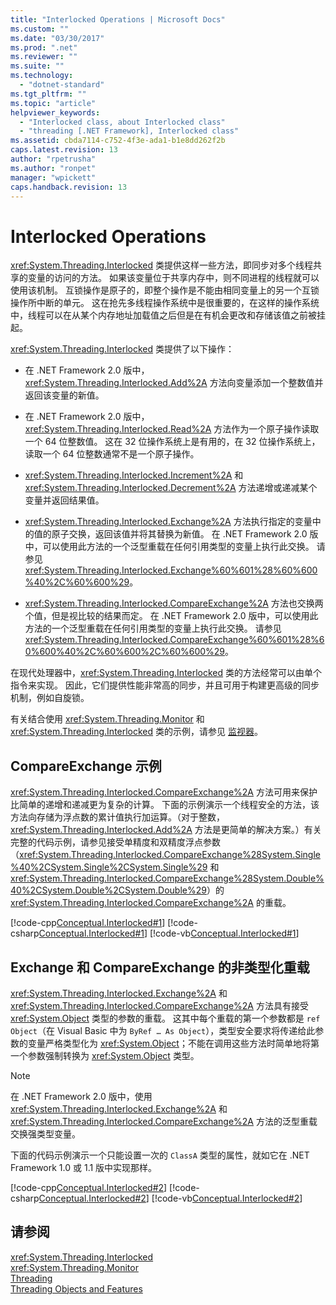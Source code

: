```yaml
---
title: "Interlocked Operations | Microsoft Docs"
ms.custom: ""
ms.date: "03/30/2017"
ms.prod: ".net"
ms.reviewer: ""
ms.suite: ""
ms.technology: 
  - "dotnet-standard"
ms.tgt_pltfrm: ""
ms.topic: "article"
helpviewer_keywords: 
  - "Interlocked class, about Interlocked class"
  - "threading [.NET Framework], Interlocked class"
ms.assetid: cbda7114-c752-4f3e-ada1-b1e8dd262f2b
caps.latest.revision: 13
author: "rpetrusha"
ms.author: "ronpet"
manager: "wpickett"
caps.handback.revision: 13
---
```

# Interlocked Operations
<xref:System.Threading.Interlocked> 类提供这样一些方法，即同步对多个线程共享的变量的访问的方法。  如果该变量位于共享内存中，则不同进程的线程就可以使用该机制。  互锁操作是原子的，即整个操作是不能由相同变量上的另一个互锁操作所中断的单元。  这在抢先多线程操作系统中是很重要的，在这样的操作系统中，线程可以在从某个内存地址加载值之后但是在有机会更改和存储该值之前被挂起。  
  
 <xref:System.Threading.Interlocked> 类提供了以下操作：  
  
-   在 .NET Framework 2.0 版中，<xref:System.Threading.Interlocked.Add%2A> 方法向变量添加一个整数值并返回该变量的新值。  
  
-   在 .NET Framework 2.0 版中，<xref:System.Threading.Interlocked.Read%2A> 方法作为一个原子操作读取一个 64 位整数值。  这在 32 位操作系统上是有用的，在 32 位操作系统上，读取一个 64 位整数通常不是一个原子操作。  
  
-   <xref:System.Threading.Interlocked.Increment%2A> 和 <xref:System.Threading.Interlocked.Decrement%2A> 方法递增或递减某个变量并返回结果值。  
  
-   <xref:System.Threading.Interlocked.Exchange%2A> 方法执行指定的变量中的值的原子交换，返回该值并将其替换为新值。  在 .NET Framework 2.0 版中，可以使用此方法的一个泛型重载在任何引用类型的变量上执行此交换。  请参见<xref:System.Threading.Interlocked.Exchange%60%601%28%60%600%40%2C%60%600%29>。  
  
-   <xref:System.Threading.Interlocked.CompareExchange%2A> 方法也交换两个值，但是视比较的结果而定。  在 .NET Framework 2.0 版中，可以使用此方法的一个泛型重载在任何引用类型的变量上执行此交换。  请参见<xref:System.Threading.Interlocked.CompareExchange%60%601%28%60%600%40%2C%60%600%2C%60%600%29>。  
  
 在现代处理器中，<xref:System.Threading.Interlocked> 类的方法经常可以由单个指令来实现。  因此，它们提供性能非常高的同步，并且可用于构建更高级的同步机制，例如自旋锁。  
  
 有关结合使用 <xref:System.Threading.Monitor> 和 <xref:System.Threading.Interlocked> 类的示例，请参见 [监视器](../Topic/Monitors.md)。  
  
## CompareExchange 示例  
 <xref:System.Threading.Interlocked.CompareExchange%2A> 方法可用来保护比简单的递增和递减更为复杂的计算。  下面的示例演示一个线程安全的方法，该方法向存储为浮点数的累计值执行加运算。（对于整数，<xref:System.Threading.Interlocked.Add%2A> 方法是更简单的解决方案。）有关完整的代码示例，请参见接受单精度和双精度浮点参数（<xref:System.Threading.Interlocked.CompareExchange%28System.Single%40%2CSystem.Single%2CSystem.Single%29> 和 <xref:System.Threading.Interlocked.CompareExchange%28System.Double%40%2CSystem.Double%2CSystem.Double%29>）的 <xref:System.Threading.Interlocked.CompareExchange%2A> 的重载。  
  
 [!code-cpp[Conceptual.Interlocked#1](../../../samples/snippets/cpp/VS_Snippets_CLR/conceptual.interlocked/cpp/source1.cpp#1)]
 [!code-csharp[Conceptual.Interlocked#1](../../../samples/snippets/csharp/VS_Snippets_CLR/conceptual.interlocked/cs/source1.cs#1)]
 [!code-vb[Conceptual.Interlocked#1](../../../samples/snippets/visualbasic/VS_Snippets_CLR/conceptual.interlocked/vb/source1.vb#1)]  
  
## Exchange 和 CompareExchange 的非类型化重载  
 <xref:System.Threading.Interlocked.Exchange%2A> 和 <xref:System.Threading.Interlocked.CompareExchange%2A> 方法具有接受 <xref:System.Object> 类型的参数的重载。  这其中每个重载的第一个参数都是 `ref Object`（在 Visual Basic 中为 `ByRef … As Object`），类型安全要求将传递给此参数的变量严格类型化为 <xref:System.Object>；不能在调用这些方法时简单地将第一个参数强制转换为 <xref:System.Object> 类型。  
  
> [!NOTE]
>  在 .NET Framework 2.0 版中，使用 <xref:System.Threading.Interlocked.Exchange%2A> 和 <xref:System.Threading.Interlocked.CompareExchange%2A> 方法的泛型重载交换强类型变量。  
  
 下面的代码示例演示一个只能设置一次的 `ClassA` 类型的属性，就如它在 .NET Framework 1.0 或 1.1 版中实现那样。  
  
 [!code-cpp[Conceptual.Interlocked#2](../../../samples/snippets/cpp/VS_Snippets_CLR/conceptual.interlocked/cpp/source2.cpp#2)]
 [!code-csharp[Conceptual.Interlocked#2](../../../samples/snippets/csharp/VS_Snippets_CLR/conceptual.interlocked/cs/source2.cs#2)]
 [!code-vb[Conceptual.Interlocked#2](../../../samples/snippets/visualbasic/VS_Snippets_CLR/conceptual.interlocked/vb/source2.vb#2)]  
  
## 请参阅  
 <xref:System.Threading.Interlocked>   
 <xref:System.Threading.Monitor>   
 [Threading](../../../docs/standard/threading/index.md)   
 [Threading Objects and Features](../../../docs/standard/threading/threading-objects-and-features.md)